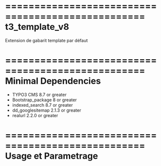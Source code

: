 ==================================================
t3_template_v8
==================================================

Extension de gabarit template par défaut

==================================================
Minimal Dependencies
==================================================

* TYPO3 CMS 8.7 or greater
* Bootstrap_package 8 or greater
* indexed_search 8.7 or greater
* dd_googlesitemap 2.1.3 or greater
* realurl 2.2.0 or greater

==================================================
Usage et Parametrage
==================================================

